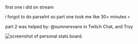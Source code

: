 first one i did on stream

i forgot to do parseInt so part one took me like 30+ minutes 💀

part 2 was helped by: @sumnerevans in Twitch Chat, and Troy

![screenshot of personal stats board.](https://user-images.githubusercontent.com/30363562/205515417-a064b74f-028b-48a8-940e-c5bf13aee064.png)
